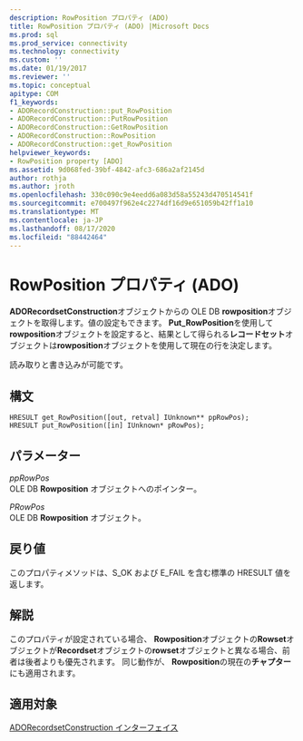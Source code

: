 ```yaml
---
description: RowPosition プロパティ (ADO)
title: RowPosition プロパティ (ADO) |Microsoft Docs
ms.prod: sql
ms.prod_service: connectivity
ms.technology: connectivity
ms.custom: ''
ms.date: 01/19/2017
ms.reviewer: ''
ms.topic: conceptual
apitype: COM
f1_keywords:
- ADORecordConstruction::put_RowPosition
- ADORecordConstruction::PutRowPosition
- ADORecordConstruction::GetRowPosition
- ADORecordConstruction::RowPosition
- ADORecordConstruction::get_RowPosition
helpviewer_keywords:
- RowPosition property [ADO]
ms.assetid: 9d068fed-39bf-4842-afc3-686a2af2145d
author: rothja
ms.author: jroth
ms.openlocfilehash: 330c090c9e4eedd6a083d58a55243d470514541f
ms.sourcegitcommit: e700497f962e4c2274df16d9e651059b42ff1a10
ms.translationtype: MT
ms.contentlocale: ja-JP
ms.lasthandoff: 08/17/2020
ms.locfileid: "88442464"
---
```

# <a name="rowposition-property-ado"></a>RowPosition プロパティ (ADO)
**ADORecordsetConstruction**オブジェクトからの OLE DB **rowposition**オブジェクトを取得します。値の設定もできます。 **Put_RowPosition**を使用して**rowposition**オブジェクトを設定すると、結果として得られる**レコードセット**オブジェクトは**rowposition**オブジェクトを使用して現在の行を決定します。  
  
 読み取りと書き込みが可能です。  
  
## <a name="syntax"></a>構文  
  
```  
HRESULT get_RowPosition([out, retval] IUnknown** ppRowPos);  
HRESULT put_RowPosition([in] IUnknown* pRowPos);  
```  
  
## <a name="parameters"></a>パラメーター  
 *ppRowPos*  
 OLE DB **Rowposition** オブジェクトへのポインター。  
  
 *PRowPos*  
 OLE DB **Rowposition** オブジェクト。  
  
## <a name="return-values"></a>戻り値  
 このプロパティメソッドは、S_OK および E_FAIL を含む標準の HRESULT 値を返します。  
  
## <a name="remarks"></a>解説  
 このプロパティが設定されている場合、 **Rowposition**オブジェクトの**Rowset**オブジェクトが**Recordset**オブジェクトの**rowset**オブジェクトと異なる場合、前者は後者よりも優先されます。 同じ動作が、 **Rowposition**の現在の**チャプター**にも適用されます。  
  
## <a name="applies-to"></a>適用対象  
 [ADORecordsetConstruction インターフェイス](../../../ado/reference/ado-api/adorecordsetconstruction-interface.md)
